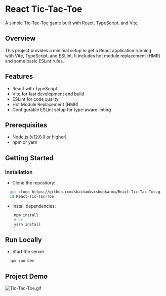 # React Tic-Tac-Toe

A simple Tic-Tac-Toe game built with React, TypeScript, and Vite.

## Overview
This project provides a minimal setup to get a React application running with Vite, TypeScript, and ESLint. It includes hot module replacement (HMR) and some basic ESLint rules.

## Features
- React with TypeScript
- Vite for fast development and build
- ESLint for code quality
- Hot Module Replacement (HMR)
- Configurable ESLint setup for type-aware linting

## Prerequisites
- Node.js (v12.0.0 or higher)
- npm or yarn

## Getting Started
### Installation

- Clone the repository:

```bash
  git clone https://github.com/shashankvishwakarma/React-Tic-Tac-Toe.git
  cd React-Tic-Tac-Toe
```

- Install dependencies:
```bash
    npm install
    # or
    yarn install
```

## Run Locally
- Start the server

```bash
  npm run dev
```

## Project Demo
![Tic-Tac-Toe.gif](Tic-Tac-Toe.gif)